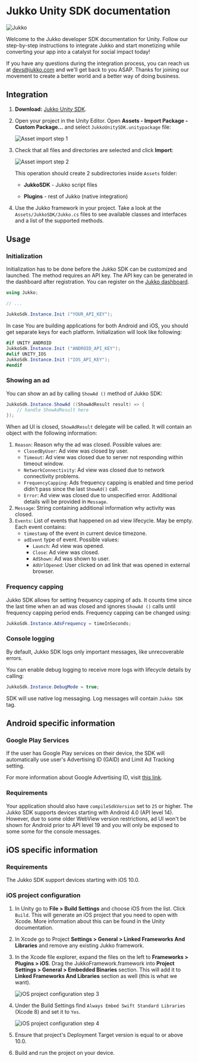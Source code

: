# Jukko Unity SDK documentation

![Jukko](images/intro.png)

Welcome to the Jukko developer SDK documentation for Unity. Follow our step-by-step instructions to
integrate Jukko and start monetizing while converting your app into a catalyst for social
impact today!

If you have any questions during the integration process, you can reach us at [devs@jukko.com](mailto:devs@jukko.com)
and we'll get back to you ASAP. Thanks for joining our movement to create a better world and a better way of doing business.

## Integration

1. **Download:** [Jukko Unity SDK](https://sdk.jukko.com/unity/JukkoUnitySDK-1.0.6.unitypackage).

2. Open your project in the Unity Editor. Open **Assets - Import Package - Custom Package...** and select `JukkoUnitySDK.unitypackage` file:

    ![Asset import step 1](images/asset-import-1.png)

3. Check that all files and directories are selected and click **Import**:

    ![Asset import step 2](images/asset-import-2.png)

    This operation should create 2 subdirectories inside `Assets` folder:

    * **JukkoSDK** - Jukko script files

    * **Plugins** - rest of Jukko (native integration)

4. Use the Jukko framework in your project. Take a look at the `Assets/JukkoSDK/Jukko.cs` files to see available classes and interfaces and a list of the supported methods.

## Usage

### Initialization

Initialization has to be done before the Jukko SDK can be customized and launched. The method requires an API key. The API key can be generated in the dashboard after registration.
You can register on the [Jukko dashboard](https://dashboard.jukko.com).

```csharp
using Jukko;

// ...

JukkoSdk.Instance.Init ("YOUR_API_KEY");
```

In case You are building applications for both Android and iOS, you should get separate keys for each platform.
Initialization will look like following:

```csharp
#if UNITY_ANDROID
JukkoSdk.Instance.Init ("ANDROID_API_KEY");
#elif UNITY_IOS
JukkoSdk.Instance.Init ("IOS_API_KEY");
#endif
```

### Showing an ad

You can show an ad by calling `ShowAd ()` method of Jukko SDK:

```csharp
JukkoSdk.Instance.ShowAd ((ShowAdResult result) => {
    // handle ShowAdResult here
});
```

When ad UI is closed, `ShowAdResult` delegate will be called. It will contain an object with the following information:

1. `Reason`: Reason why the ad was closed. Possible values are:
    * `ClosedByUser`: Ad view was closed by user.
    * `Timeout`: Ad view  was closed due to server not responding within timeout window.
    * `NetworkConnectivity`: Ad view was closed due to network connectivity problems.
    * `FrequencyCapping`: Ads frequency capping is enabled and time period didn't pass since the last `ShowAd()` call.
    * `Error`: Ad view was closed due to unspecified error. Additional details will be provided in `Message`.
2. `Message`: String containing additional information why activity was closed.
3. `Events`: List of events that happened on ad view lifecycle. May be empty. Each event contains:
    * `timestamp` of the event in current device timezone.
    * `adEvent` type of event. Possible values:
        * `Launch`: Ad view was opened.
        * `Close`: Ad view was closed.
        * `AdShown`: Ad was shown to user.
        * `AdUrlOpened`: User clicked on ad link that was opened in external browser.

### Frequency capping

Jukko SDK allows for setting frequency capping of ads. It counts time since the last time when an ad was closed
and ignores `ShowAd ()` calls until frequency capping period ends. Frequency capping can be changed using:

```csharp
JukkoSdk.Instance.AdsFrequency = timeInSeconds;
```

### Console logging

By default, Jukko SDK logs only important messages, like unrecoverable errors.

You can enable debug logging to receive more logs with lifecycle details by calling:

```csharp
JukkoSdk.Instance.DebugMode = true;
```

SDK will use native log messaging. Log messages will contain `Jukko SDK` tag.

## Android specific information

### Google Play Services

If the user has Google Play services on their device, the SDK will automatically use user's
Advertising ID (GAID) and Limit Ad Tracking setting.

For more information about Google Advertising ID, visit [this link](https://play.google.com/about/monetization-ads/ads/ad-id/).

### Requirements

Your application should also have `compileSdkVersion` set to `25` or higher. The Jukko SDK supports devices starting with Android 4.0 (API level 14). However, due to some older WebView version restrictions, ad UI won't be shown for Android prior to API level 19 and you will only be exposed to some some for the console messages.

## iOS specific information

### Requirements

The Jukko SDK support devices starting with iOS 10.0.

### iOS project configuration

1. In Unity go to **File > Build Settings** and choose iOS from the list. Click `Build`. This will generate an iOS project that you need to open with Xcode. More information about this can be found in the Unity documentation.

2. In Xcode go to Project **Settings > General > Linked Frameworks And Libraries** and remove any existing Jukko framework.

3. In the Xcode file explorer, expand the files on the left to **Frameworks > Plugins > iOS**. Drag the JukkoFramework.framework into **Project Settings > General > Embedded Binaries** section. This will add it to **Linked Frameworks And Libraries** section as well (this is what we want).

    ![iOS project configuration step 3](images/ios_drag_framework.png)

4. Under the Build Settings find `Always Embed Swift Standard Libraries` (Xcode 8) and set it to `Yes`.

    ![iOS project configuration step 4](images/ios_embed_libraries.png)

5. Ensure that project's Deployment Target version is equal to or above 10.0.

6. Build and run the project on your device.
